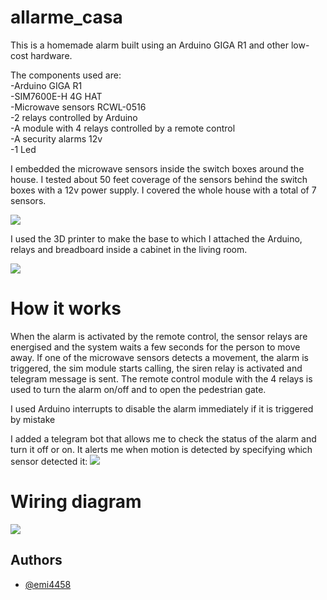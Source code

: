 
# allarme_casa

This is a homemade alarm built using an Arduino GIGA R1 and other low-cost hardware.

The components used are:  
-Arduino GIGA R1  
-SIM7600E-H 4G HAT  
-Microwave sensors RCWL-0516    
-2 relays controlled by Arduino  
-A module with 4 relays controlled by a remote control  
-A security alarms 12v  
-1 Led  

I embedded the microwave sensors inside the switch boxes around the house. I tested about 50 feet coverage of the sensors behind the switch boxes with a 12v power supply. I covered the whole house with a total of 7 sensors.



![](https://i.imgur.com/6a8twP2.jpg)


I used the 3D printer to make the base to which I attached the Arduino, relays and breadboard inside a cabinet in the living room.

![](https://i.imgur.com/eYYzV2p.png)




# How it works
When the alarm is activated by the remote control, the sensor relays are energised and the system waits a few seconds for the person to move away. If one of the microwave sensors detects a movement, the alarm is triggered, the sim module starts calling, the siren relay is activated and telegram message is sent. The remote control module with the 4 relays is used to turn the alarm on/off and to open the pedestrian gate. 

I used Arduino interrupts to disable the alarm immediately if it is triggered by mistake

I added a telegram bot that allows me to check the status of the alarm and turn it off or on. It alerts me when motion is detected by specifying which sensor detected it:
![](https://i.imgur.com/9bqkqDY.png)

# Wiring diagram

![](https://i.imgur.com/eqSnhwG.png)
## Authors

- [@emi4458](https://github.com/emi4458)

